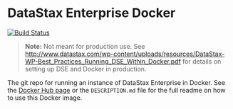 # DataStax Enterprise Docker

[![Build Status](https://travis-ci.org/LukeTillman/dse-docker.svg?branch=master)](https://travis-ci.org/LukeTillman/dse-docker)

> **Note:** Not meant for production use. See http://www.datastax.com/wp-content/uploads/resources/DataStax-WP-Best_Practices_Running_DSE_Within_Docker.pdf
> for details on setting up DSE and Docker in production.

The git repo for running an instance of DataStax Enterprise in Docker. See the [Docker Hub page](https://hub.docker.com/r/luketillman/datastax-enterprise/)
or the `DESCRIPTION.md` file for the full readme on how to use this Docker image.